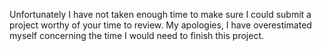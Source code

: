 Unfortunately I have not taken enough time to make sure I could submit a project worthy of your time to review. 
My apologies, I have overestimated myself concerning the time I would need to finish this project.
